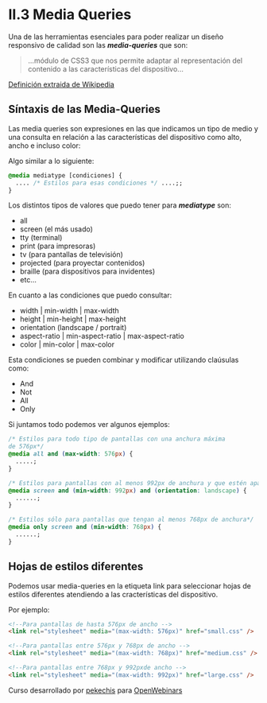 # II.3 Media Queries

Una de las herramientas esenciales para poder realizar un diseño responsivo de calidad son las **_media-queries_** que son:

> ...módulo de CSS3 que nos permite adaptar al representación del contenido a las características del dispositivo...

[Definición extraida de Wikipedia](https://es.wikipedia.org/wiki/Media_query)

## Síntaxis de las Media-Queries

Las media queries son expresiones en las que indicamos un tipo de medio y una consulta en relación a las características del dispositivo como alto, ancho e incluso color:

Algo similar a lo siguiente:

```css
@media mediatype [condiciones] {
  .... /* Estilos para esas condiciones */ ....;;
}
```

Los distintos tipos de valores que puedo tener para **_mediatype_** son:

- all
- screen (el más usado)
- tty (terminal)
- print (para impresoras)
- tv (para pantallas de televisión)
- projected (para proyectar contenidos)
- braille (para dispositivos para invidentes)
- etc...

En cuanto a las condiciones que puedo consultar:

- width | min-width | max-width
- height | min-height | max-height
- orientation (landscape / portrait)
- aspect-ratio | min-aspect-ratio | max-aspect-ratio
- color | min-color | max-color

Esta condiciones se pueden combinar y modificar utilizando claúsulas como:

- And
- Not
- All
- Only

Si juntamos todo podemos ver algunos ejemplos:

```css
/* Estilos para todo tipo de pantallas con una anchura máxima
de 576px*/
@media all and (max-width: 576px) {
  .....;
}

/* Estilos para pantallas con al menos 992px de anchura y que estén apaisadas (más ancho que alto)*/
@media screen and (min-width: 992px) and (orientation: landscape) {
  ......;
}

/* Estilos sólo para pantallas que tengan al menos 768px de anchura*/
@media only screen and (min-width: 768px) {
  ......;
}
```

## Hojas de estilos diferentes

Podemos usar media-queries en la etiqueta link para seleccionar hojas de estilos diferentes atendiendo a las cracterísticas del dispositivo.

Por ejemplo:

```html
<!--Para pantallas de hasta 576px de ancho -->
<link rel="stylesheet" media="(max-width: 576px)" href="small.css" />

<!--Para pantallas entre 576px y 768px de ancho -->
<link rel="stylesheet" media="(max-width: 768px)" href="medium.css" />

<!--Para pantallas entre 768px y 992pxde ancho -->
<link rel="stylesheet" media="(max-width: 992px)" href="large.css" />
```

Curso desarrollado por [pekechis](http://github.com/pekechis) para [OpenWebinars](https://openwebinars.net/)
